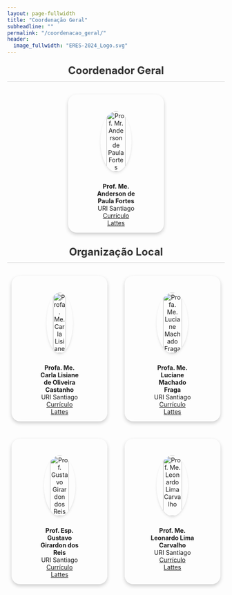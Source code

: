 ```yaml
---
layout: page-fullwidth
title: "Coordenação Geral"
subheadline: ""
permalink: "/coordenacao_geral/"
header:
  image_fullwidth: "ERES-2024_Logo.svg"
---
```


<style>
  header {
    margin-bottom: 30px;
  }

  h1, h2 {
    color: #333;
    text-align: center;
    margin: 20px 0;
  }

  h2 {
    font-size: 24px;
    padding-bottom: 10px;
    border-bottom: 1px solid #cbcbcb;
  }

  .section-container {
    display: flex;
    flex-wrap: wrap;
    gap: 20px;
    justify-content: center;
  }

  .card {
    border-radius: 20px;
    box-shadow: 0 4px 8px rgba(0, 0, 0, 0.2);
    width: calc(100% / 4 - 40px);
    margin: 10px;
    overflow: hidden;
    display: flex;
		padding: 10px;
    flex-direction: column;
    align-items: center;
    text-align: center;
  }

  .card img {
    width: 90%;
    height: 175px;
    object-fit: cover;
    border-radius: 50%;
		margin-top: 15px;
		box-shadow: rgba(0, 0, 0, 0.1) 0px 4px 6px -1px, rgba(0, 0, 0, 0.06) 0px 2px 4px -1px;
  }

  .card-text {
    margin: 15px 0 -20px 0;
    padding: 10px;
    width: 100%;
    box-sizing: border-box;
  }

  @media (max-width: 1024px) {
    .card {
      width: 40%;
    }

    .card img {
			margin-top: 15px;
      height: 140px;
			width: 60%;
    }

		#img-carla {
			width: 50%;
		}
  }

  @media (max-width: 768px) {
    .card {
      width: 50%;  
    }

    .card img {
      height: 150px;
			width: 70%;
    }

		#img-carla {
			width: 55%;
		}
  }

  @media (max-width: 600px) {
    .card {
      width: 70%;
    }

    .card img {
      height: 150px;
			width: 70%;
    }

		#img-carla {
			width: auto;
		}
  }
</style>

<main>
  <section aria-labelledby="coordenacao-geral-header">
    <h2 id="coordenacao-geral-header"><strong>Coordenador Geral</strong></h2>
    <div class="section-container">
      <article class="card">
        <figure>
          <img src="{{ site.urlimg }}/prof_anderson.jpg" alt="Prof. Mr. Anderson de Paula Fortes">
          <figcaption class="card-text">
            <strong>Prof. Me. Anderson de Paula Fortes</strong><br>
            URI Santiago<br>
            <a href="http://lattes.cnpq.br/8500919840176084" target="_blank">Currículo Lattes</a>
          </figcaption>
        </figure>
      </article>
    </div>
  </section>

  <section aria-labelledby="organizacao-local-header">
    <h2 id="organizacao-local-header"><strong>Organização Local</strong></h2>
    <div class="section-container">
      <article class="card">
        <figure>
          <img src="{{ site.urlimg }}/prof_carla.jpg" id="img-carla" alt="Profa. Me. Carla Lisiane de Oiliveira Castanho">
          <figcaption class="card-text">
            <strong>Profa. Me. Carla Lisiane de Oliveira Castanho</strong><br>
            URI Santiago<br>
            <a href="http://lattes.cnpq.br/2572817294743935" target="_blank">Currículo Lattes</a>
          </figcaption>
        </figure>
      </article>
      <article class="card">
        <figure>
          <img src="{{ site.urlimg }}/prof_lu.jpg" alt="Profa. Me. Luciane Machado Fraga">
          <figcaption class="card-text">
            <strong>Profa. Me. Luciane Machado Fraga</strong><br>
            URI Santiago<br>
            <a href="http://lattes.cnpq.br/0576253490550915" target="_blank">Currículo Lattes</a>
          </figcaption>
        </figure>
      </article>
      <article class="card">
        <figure>
          <img src="{{ site.urlimg }}/prof_gustavo.jpg" alt="Prof. Gustavo Girardon dos Reis">
          <figcaption class="card-text">
            <strong>Prof. Esp. Gustavo Girardon dos Reis</strong><br>
            URI Santiago<br>
            <a href="http://lattes.cnpq.br/9724726861595610" target="_blank">Currículo Lattes</a>
          </figcaption>
        </figure>
      </article>
      <article class="card">
        <figure>
          <img src="{{ site.urlimg }}/prof_leonardo.jpg" alt="Prof. Me. Leonardo Lima Carvalho">
          <figcaption class="card-text">
            <strong>Prof. Me. Leonardo Lima Carvalho</strong><br>
            URI Santiago<br>
            <a href="http://lattes.cnpq.br/4149281529137286" target="_blank">Currículo Lattes</a>
          </figcaption>
        </figure>
      </article>
    </div>
  </section>
</main>
